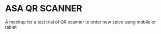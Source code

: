 # ASA QR SCANNER

A mockup for a test trial of QR scanner to order new spice using mobile or tablet
